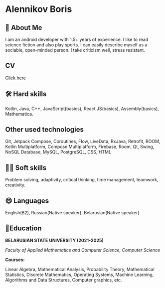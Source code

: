 
# Alennikov Boris

## 🚀 About Me

I am an android developer with 1.5+ years of experience.  I like to read science fiction and also play sports. I can easily describe myself as a sociable, open-minded person. I take criticism well, stress resistant.

## CV 

[Click here](https://github.com/AlenniBoris/AlenniBoris/blob/main/Boris%20Alennikov.pdf)

## 🛠 Hard skills

Kotlin, Java, C++, JavaScript(basics), React JS(basics), Assembly(basics), Mathematica.

## Other used technologies

Git, Jetpack Compose, Coroutines, Flow, LiveData, RxJava, Retrofit, ROOM, Kotlin Multiplatform, Compose Multiplatform, Firebase, Room, Qt, Swing, NoSQL Database, MySQL, PostgreSQL, CSS, HTML

## 👯‍♀️ Soft skills

Problem solving, adaptivity, critical thinking, time management, teamwork, creativity.

## 😄 Languages

English(B2), Russian(Native speaker), Belarusian(Native speaker)

## 🧠Education

****BELARUSIAN STATE UNIVERSITY (2021-2025)****

*Faculty of Applied Mathematics and
Computer Science, Computer Science*

**Courses:**

Linear Algebra, Mathematical Analysis, Probability Theory,
Mathematical Statistics, Discrete Mathematics, Operating Systems,
Machine Learning, Algorithms and Data Structures, Computer graphics, etc.




